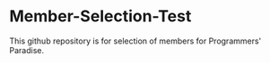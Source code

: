 # Member-Selection-Test
This github repository is for selection of members for Programmers' Paradise.
